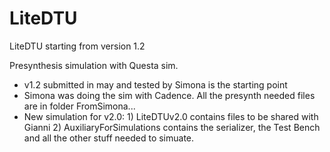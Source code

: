 # LiteDTU
LiteDTU starting from version 1.2

Presynthesis simulation with Questa sim.
- v1.2 submitted in may and tested by Simona is the starting point
- Simona was doing the sim with Cadence. All the presynth needed files are in folder FromSimona...
- New simulation for v2.0: 1) LiteDTUv2.0 contains files to be shared with Gianni 2) AuxiliaryForSimulations contains the serializer, 
the Test Bench and all the other stuff needed to simuate.

